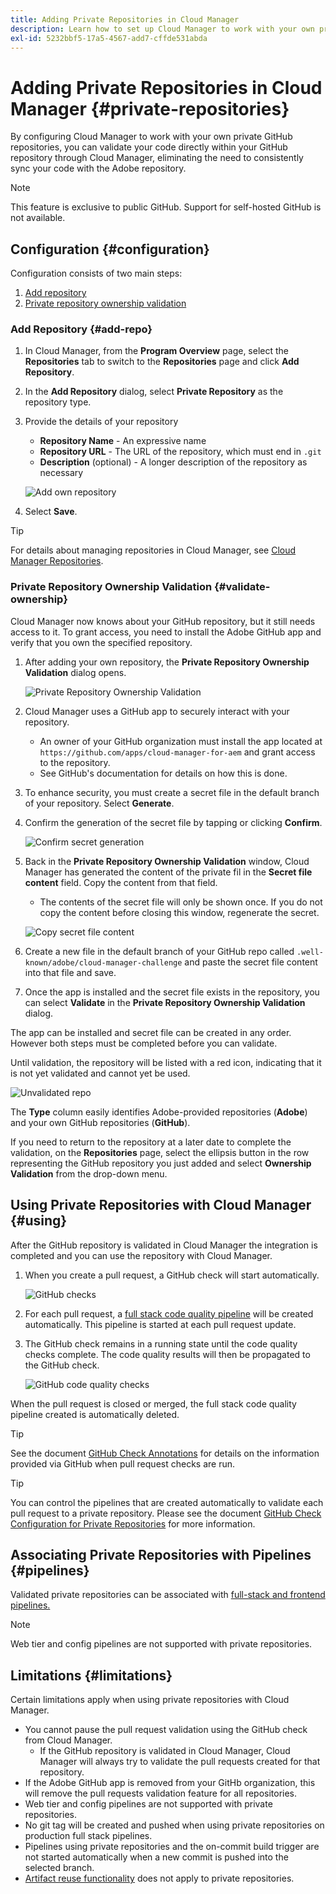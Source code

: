 ```yaml
---
title: Adding Private Repositories in Cloud Manager
description: Learn how to set up Cloud Manager to work with your own private GitHub repositories.
exl-id: 5232bbf5-17a5-4567-add7-cffde531abda
---
```

# Adding Private Repositories in Cloud Manager {#private-repositories}

By configuring Cloud Manager to work with your own private GitHub repositories, you can validate your code directly within your GitHub repository through Cloud Manager, eliminating the need to consistently sync your code with the Adobe repository.

>[!NOTE]
>
>This feature is exclusive to public GitHub. Support for self-hosted GitHub is not available.

## Configuration {#configuration}

Configuration consists of two main steps:

1. [Add repository](#add-repo)
1. [Private repository ownership validation](#validate-ownership)

### Add Repository {#add-repo}

1. In Cloud Manager, from the **Program Overview** page, select the **Repositories** tab to switch to the **Repositories** page and click **Add Repository**.

1. In the **Add Repository** dialog, select **Private Repository** as the repository type.

1. Provide the details of your repository

   * **Repository Name** - An expressive name
   * **Repository URL** - The URL of the repository, which must end in `.git`
   * **Description** (optional) - A longer description of the repository as necessary

   ![Add own repository](/help/implementing/cloud-manager/assets/repos/add-own-github.png)

1. Select **Save**.

>[!TIP]
>
>For details about managing repositories in Cloud Manager, see [Cloud Manager Repositories](/help/implementing/cloud-manager/managing-code/managing-repositories.md).

### Private Repository Ownership Validation {#validate-ownership}

Cloud Manager now knows about your GitHub repository, but it still needs access to it. To grant access, you need to install the Adobe GitHub app and verify that you own the specified repository.

1. After adding your own repository, the **Private Repository Ownership Validation** dialog opens.

   ![Private Repository Ownership Validation](/help/implementing/cloud-manager/assets/repos/private-repo-validate.png)

1. Cloud Manager uses a GitHub app to securely interact with your repository.
   * An owner of your GitHub organization must install the app located at `https://github.com/apps/cloud-manager-for-aem` and grant access to the repository.
   * See GitHub's documentation for details on how this is done.

1. To enhance security, you must create a secret file in the default branch of your repository. Select **Generate**.

1. Confirm the generation of the secret file by tapping or clicking **Confirm**.

    ![Confirm secret generation](/help/implementing/cloud-manager/assets/repos/confirm-generation.png)

1. Back in the **Private Repository Ownership Validation** window, Cloud Manager has generated the content of the private fil in the **Secret file content** field. Copy the content from that field.

    * The contents of the secret file will only be shown once. If you do not copy the content before closing this window, regenerate the secret.

    ![Copy secret file content](/help/implementing/cloud-manager/assets/repos/new-secret.png)

1. Create a new file in the default branch of your GitHub repo called `.well-known/adobe/cloud-manager-challenge` and paste the secret file content into that file and save.

1. Once the app is installed and the secret file exists in the repository, you can select **Validate** in the **Private Repository Ownership Validation** dialog.

The app can be installed and secret file can be created in any order. However both steps must be completed before you can validate.

Until validation, the repository will be listed with a red icon, indicating that it is not yet validated and cannot yet be used.

![Unvalidated repo](/help/implementing/cloud-manager/assets/repos/unvalidated-repo.png)

The **Type** column easily identifies Adobe-provided repositories (**Adobe**) and your own GitHub repositories (**GitHub**).

If you need to return to the repository at a later date to complete the validation, on the **Repositories** page, select the ellipsis button in the row representing the GitHub repository you just added and select **Ownership Validation** from the drop-down menu.

## Using Private Repositories with Cloud Manager {#using}

After the GitHub repository is validated in Cloud Manager the integration is completed and you can use the repository with Cloud Manager.

1. When you create a pull request, a GitHub check will start automatically.

    ![GitHub checks](/help/implementing/cloud-manager/assets/repos/github-checks.png)

1. For each pull request, a [full stack code quality pipeline](/help/implementing/cloud-manager/configuring-pipelines/introduction-ci-cd-pipelines.md) will be created automatically. This pipeline is started at each pull request update.

1. The GitHub check remains in a running state until the code quality checks complete. The code quality results will then be propagated to the GitHub check.

    ![GitHub code quality checks](/help/implementing/cloud-manager/assets/repos/github-code-quality.png)

When the pull request is closed or merged, the full stack code quality pipeline created is automatically deleted.

>[!TIP]
>
>See the document [GitHub Check Annotations](github-annotations.md) for details on the information provided via GitHub when pull request checks are run.

>[!TIP]
>
>You can control the pipelines that are created automatically to validate each pull request to a private repository. Please see the document [GitHub Check Configuration for Private Repositories](github-check-config.md) for more information.

## Associating Private Repositories with Pipelines {#pipelines}

Validated private repositories can be associated with [full-stack and frontend pipelines.](/help/implementing/cloud-manager/configuring-pipelines/introduction-ci-cd-pipelines.md)

>[!NOTE]
>
>Web tier and config pipelines are not supported with private repositories.

## Limitations {#limitations}

Certain limitations apply when using private repositories with Cloud Manager.

* You cannot pause the pull request validation using the GitHub check from Cloud Manager.
  * If the GitHub repository is validated in Cloud Manager, Cloud Manager will always try to validate the pull requests created for that repository.
* If the Adobe GitHub app is removed from your GitHb organization, this will remove the pull requests validation feature for all repositories.
* Web tier and config pipelines are not supported with private repositories.
* No git tag will be created and pushed when using private repositories on production full stack pipelines.
* Pipelines using private repositories and the on-commit build trigger are not started automatically when a new commit is pushed into the selected branch.
* [Artifact reuse functionality](/help/implementing/cloud-manager/getting-access-to-aem-in-cloud/setting-up-project.md#build-artifact-reuse) does not apply to private repositories.

